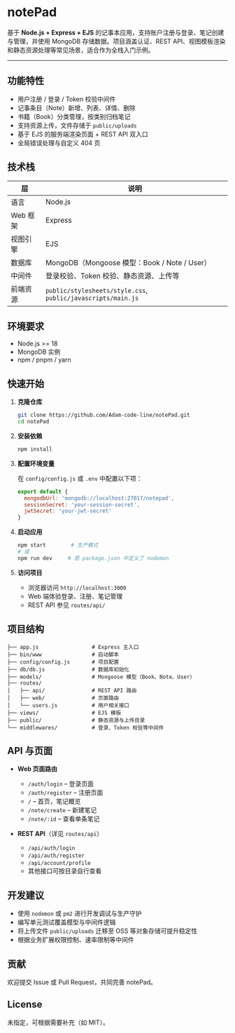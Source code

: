 # notePad

基于 **Node.js + Express + EJS** 的记事本应用，支持账户注册与登录、笔记创建与管理，并使用 MongoDB 存储数据。项目涵盖认证、REST API、视图模板渲染和静态资源处理等常见场景，适合作为全栈入门示例。

---

## 功能特性

- 用户注册 / 登录 / Token 校验中间件
- 记事条目（Note）新增、列表、详情、删除
- 书籍（Book）分类管理，按类别归档笔记
- 支持资源上传，文件存储于 `public/uploads`
- 基于 EJS 的服务端渲染页面 + REST API 双入口
- 全局错误处理与自定义 404 页

## 技术栈

| 层 | 说明 |
| --- | --- |
| 语言 | Node.js |
| Web 框架 | Express |
| 视图引擎 | EJS |
| 数据库 | MongoDB（Mongoose 模型：Book / Note / User）|
| 中间件 | 登录校验、Token 校验、静态资源、上传等 |
| 前端资源 | `public/stylesheets/style.css`, `public/javascripts/main.js` |

## 环境要求

- Node.js >= 18
- MongoDB 实例
- npm / pnpm / yarn

## 快速开始

1. **克隆仓库**

	```bash
	git clone https://github.com/Adam-code-line/notePad.git
	cd notePad
	```

2. **安装依赖**

	```bash
	npm install
	```

3. **配置环境变量**

	在 `config/config.js` 或 `.env` 中配置以下项：

	```js
	export default {
	  mongodbUrl: 'mongodb://localhost:27017/notepad',
	  sessionSecret: 'your-session-secret',
	  jwtSecret: 'your-jwt-secret'
	}
	```

4. **启动应用**

	```bash
	npm start        # 生产模式
	# 或
	npm run dev     # 若 package.json 中定义了 nodemon
	```

5. **访问项目**

	- 浏览器访问 `http://localhost:3000`
	- Web 端体验登录、注册、笔记管理
	- REST API 参见 `routes/api/`

## 项目结构

```
├── app.js                 # Express 主入口
├── bin/www                # 启动脚本
├── config/config.js       # 项目配置
├── db/db.js               # 数据库初始化
├── models/                # Mongoose 模型（Book、Note、User）
├── routes/
│   ├── api/               # REST API 路由
│   ├── web/               # 页面路由
│   └── users.js           # 用户相关接口
├── views/                 # EJS 模板
├── public/                # 静态资源与上传目录
└── middlewares/           # 登录、Token 校验等中间件
```

## API 与页面

- **Web 页面路由**
  - `/auth/login` – 登录页面
  - `/auth/register` – 注册页面
  - `/` – 首页，笔记概览
  - `/note/create` – 新建笔记
  - `/note/:id` – 查看单条笔记

- **REST API**（详见 `routes/api`）
  - `/api/auth/login`
  - `/api/auth/register`
  - `/api/account/profile`
  - 其他接口可按目录自行查看

## 开发建议

- 使用 `nodemon` 或 `pm2` 进行开发调试与生产守护
- 编写单元测试覆盖模型与中间件逻辑
- 将上传文件 `public/uploads` 迁移至 OSS 等对象存储可提升稳定性
- 根据业务扩展权限控制、速率限制等中间件

## 贡献

欢迎提交 Issue 或 Pull Request，共同完善 notePad。

## License

未指定，可根据需要补充（如 MIT）。
